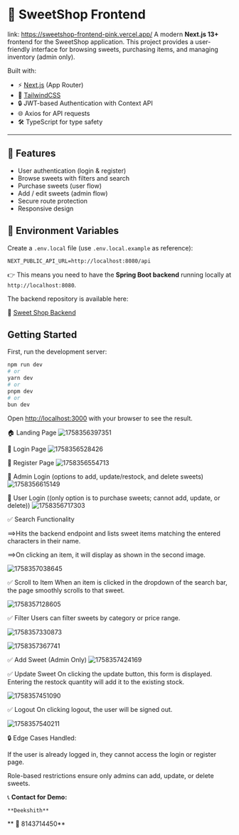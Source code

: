 # 🍬 SweetShop Frontend

link: https://sweetshop-frontend-pink.vercel.app/
A modern **Next.js 13+** frontend for the SweetShop application.
This project provides a user-friendly interface for browsing sweets, purchasing items, and managing inventory (admin only).

Built with:

- ⚡ [Next.js](https://nextjs.org/) (App Router)
- 🎨 [TailwindCSS](https://tailwindcss.com/)
- 🔒 JWT-based Authentication with Context API
- 🌐 Axios for API requests
- 🛠️ TypeScript for type safety

---

## 🚀 Features

- User authentication (login & register)
- Browse sweets with filters and search
- Purchase sweets (user flow)
- Add / edit sweets (admin flow)
- Secure route protection
- Responsive design

## 🔑 Environment Variables

Create a `.env.local` file (use `.env.local.example` as reference):

```env
NEXT_PUBLIC_API_URL=http://localhost:8080/api
```

👉 This means you need to have the **Spring Boot backend** running locally at `http://localhost:8080`.

The backend repository is available here:

🔗 [Sweet Shop Backend](https://github.com/itsdeekshit098/sweetshop-backend)

## Getting Started

First, run the development server:

```bash
npm run dev
# or
yarn dev
# or
pnpm dev
# or
bun dev
```

Open [http://localhost:3000](http://localhost:3000) with your browser to see the result.

🏠 Landing Page
![1758356397351](image/README/1758356397351.png)

🔑 Login Page
![1758356528426](image/README/1758356528426.png)

📝 Register Page
![1758356554713](image/README/1758356554713.png)

👑 Admin Login (options to add, update/restock, and delete sweets)
![1758356615149](image/README/1758356615149.png)

🙋 User Login ((only option is to purchase sweets; cannot add, update, or delete))
![1758356717303](image/README/1758356717303.png)

✅ Search Functionality

==>Hits the backend endpoint and lists sweet items matching the entered characters in their name.

==>On clicking an item, it will display as shown in the second image.

![1758357038645](image/README/1758357038645.png)

✅ Scroll to Item
When an item is clicked in the dropdown of the search bar, the page smoothly scrolls to that sweet.

![1758357128605](image/README/1758357128605.png)

✅ Filter
Users can filter sweets by category or price range.

![1758357330873](image/README/1758357330873.png)

![1758357367741](image/README/1758357367741.png)

✅ Add Sweet (Admin Only)
![1758357424169](image/README/1758357424169.png)

✅ Update Sweet
On clicking the update button, this form is displayed.
Entering the restock quantity will add it to the existing stock.

![1758357451090](image/README/1758357451090.png)

✅ Logout
On clicking logout, the user will be signed out.

![1758357540211](image/README/1758357540211.png)

🔒 Edge Cases Handled:

If the user is already logged in, they cannot access the login or register page.

Role-based restrictions ensure only admins can add, update, or delete sweets.

📞 **Contact for Demo:**

    **Deekshith**

**
📱 8143714450**
